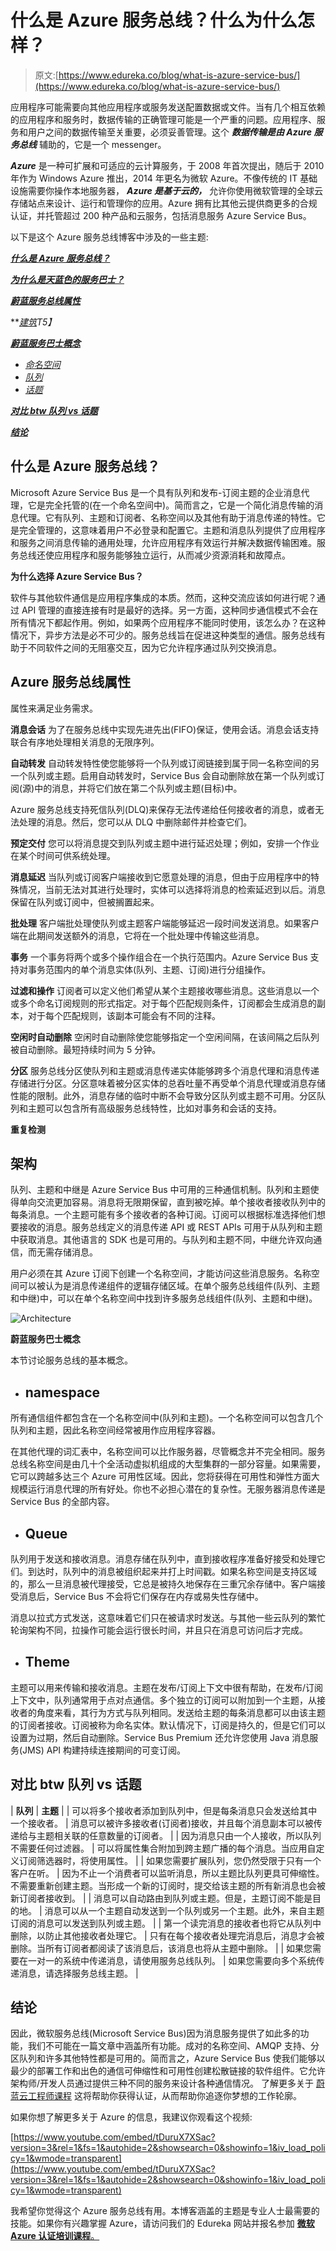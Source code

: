 # 什么是 Azure 服务总线？什么为什么怎样？

> 原文:[https://www.edureka.co/blog/what-is-azure-service-bus/](https://www.edureka.co/blog/what-is-azure-service-bus/)

应用程序可能需要向其他应用程序或服务发送配置数据或文件。当有几个相互依赖的应用程序和服务时，数据传输的正确管理可能是一个严重的问题。应用程序、服务和用户之间的数据传输至关重要，必须妥善管理。这个 ***数据传输是由 Azure 服务总线*** 辅助的，它是一个 messenger。

***Azure*** 是一种可扩展和可适应的云计算服务，于 2008 年首次提出，随后于 2010 年作为 Windows Azure 推出，2014 年更名为微软 Azure。不像传统的 IT 基础设施需要你操作本地服务器， ***Azure 是基于云的，*** 允许你使用微软管理的全球云存储站点来设计、运行和管理你的应用。Azure 拥有比其他云提供商更多的合规认证，并托管超过 200 种产品和云服务，包括消息服务 Azure Service Bus。

以下是这个 Azure 服务总线博客中涉及的一些主题:

***[什么是 Azure 服务总线？](#What)***

***[为什么是天蓝色的服务巴士？](#Why)***

***[蔚蓝服务总线属性](#Properties)***

***[建筑](#Architecture)*T5】**

***[蔚蓝服务巴士概念](#Concept)***

*   *[命名空间](#Name)*
*   *[队列](#Queues)*
*   *[话题](#Topics)*

***[对比 btw 队列 vs 话题](#Comparison)***

***[结论](#Conclusion)***

## 什么是 Azure 服务总线？

Microsoft Azure Service Bus 是一个具有队列和发布-订阅主题的企业消息代理，它是完全托管的(在一个命名空间中)。简而言之，它是一个简化消息传输的消息代理。它有队列、主题和订阅者、名称空间以及其他有助于消息传递的特性。它是完全管理的，这意味着用户不必登录和配置它。主题和消息队列提供了应用程序和服务之间消息传输的通用处理，允许应用程序有效运行并解决数据传输困难。服务总线还使应用程序和服务能够独立运行，从而减少资源消耗和故障点。

**为什么选择 Azure Service Bus？**

软件与其他软件通信是应用程序集成的本质。然而，这种交流应该如何进行呢？通过 API 管理的直接连接有时是最好的选择。另一方面，这种同步通信模式不会在所有情况下都起作用。例如，如果两个应用程序不能同时使用，该怎么办？在这种情况下，异步方法是必不可少的。服务总线旨在促进这种类型的通信。服务总线有助于不同软件之间的无阻塞交互，因为它允许程序通过队列交换消息。

## **Azure 服务总线属性**

属性来满足业务需求。

**消息会话** 为了在服务总线中实现先进先出(FIFO)保证，使用会话。消息会话支持联合有序地处理相关消息的无限序列。

**自动转发** 自动转发特性使您能够将一个队列或订阅链接到属于同一名称空间的另一个队列或主题。启用自动转发时，Service Bus 会自动删除放在第一个队列或订阅(源)中的消息，并将它们放在第二个队列或主题(目标)中。

Azure 服务总线支持死信队列(DLQ)来保存无法传递给任何接收者的消息，或者无法处理的消息。然后，您可以从 DLQ 中删除邮件并检查它们。

**预定交付** 您可以将消息提交到队列或主题中进行延迟处理；例如，安排一个作业在某个时间可供系统处理。

**消息延迟** 当队列或订阅客户端接收到它愿意处理的消息，但由于应用程序中的特殊情况，当前无法对其进行处理时，实体可以选择将消息的检索延迟到以后。消息保留在队列或订阅中，但被搁置起来。

**批处理** 客户端批处理使队列或主题客户端能够延迟一段时间发送消息。如果客户端在此期间发送额外的消息，它将在一个批处理中传输这些消息。

**事务** 一个事务将两个或多个操作组合在一个执行范围内。Azure Service Bus 支持对事务范围内的单个消息实体(队列、主题、订阅)进行分组操作。

**过滤和操作** 订阅者可以定义他们希望从某个主题接收哪些消息。这些消息以一个或多个命名订阅规则的形式指定。对于每个匹配规则条件，订阅都会生成消息的副本，对于每个匹配规则，该副本可能会有不同的注释。

**空闲时自动删除** 空闲时自动删除使您能够指定一个空闲间隔，在该间隔之后队列被自动删除。最短持续时间为 5 分钟。

**分区** 服务总线分区使队列和主题或消息传递实体能够跨多个消息代理和消息传递存储进行分区。分区意味着被分区实体的总吞吐量不再受单个消息代理或消息存储性能的限制。此外，消息存储的临时中断不会导致分区队列或主题不可用。分区队列和主题可以包含所有高级服务总线特性，比如对事务和会话的支持。

**重复检测**

## **架构**

队列、主题和中继是 Azure Service Bus 中可用的三种通信机制。队列和主题使得单向交流更加容易。消息将无限期保留，直到被吃掉。单个接收者接收队列中的每条消息。一个主题可能有多个接收者的各种订阅。订阅可以根据标准选择他们想要接收的消息。服务总线定义的消息传递 API 或 REST APIs 可用于从队列和主题中获取消息。其他语言的 SDK 也是可用的。与队列和主题不同，中继允许双向通信，而无需存储消息。

用户必须在其 Azure 订阅下创建一个名称空间，才能访问这些消息服务。名称空间可以被认为是消息传递组件的逻辑存储区域。在单个服务总线组件(队列、主题和中继)中，可以在单个名称空间中找到许多服务总线组件(队列、主题和中继)。

![Architecture ](../Images/8f1d98a6d81c8bfe719514d1221cc91a.png)

**蔚蓝服务巴士概念**

本节讨论服务总线的基本概念。

*   ## **namespace**

所有通信组件都包含在一个名称空间中(队列和主题)。一个名称空间可以包含几个队列和主题，因此名称空间经常被用作应用程序容器。

在其他代理的词汇表中，名称空间可以比作服务器，尽管概念并不完全相同。服务总线名称空间是由几十个全活动虚拟机组成的大型集群的一部分容量。如果需要，它可以跨越多达三个 Azure 可用性区域。因此，您将获得在可用性和弹性方面大规模运行消息代理的所有好处。你也不必担心潜在的复杂性。无服务器消息传递是 Service Bus 的全部内容。

*   ## **Queue**

队列用于发送和接收消息。消息存储在队列中，直到接收程序准备好接受和处理它们。到达时，队列中的消息被组织起来并打上时间戳。如果名称空间是支持区域的，那么一旦消息被代理接受，它总是被持久地保存在三重冗余存储中。客户端接受消息后，Service Bus 不会将它们保存在内存或易失性存储中。

消息以拉式方式发送，这意味着它们只在被请求时发送。与其他一些云队列的繁忙轮询架构不同，拉操作可能会运行很长时间，并且只在消息可访问后才完成。

*   ## **Theme**

主题可以用来传输和接收消息。主题在发布/订阅上下文中很有帮助，在发布/订阅上下文中，队列通常用于点对点通信。多个独立的订阅可以附加到一个主题，从接收者的角度来看，其行为方式与队列相同。发送给主题的每条消息都可以由该主题的订阅者接收。订阅被称为命名实体。默认情况下，订阅是持久的，但是它们可以设置为过期，然后自动删除。Service Bus Premium 还允许您使用 Java 消息服务(JMS) API 构建持续连接期间的可变订阅。

## **对比 btw 队列 vs 话题**

| **队列** | **主题** |
| 可以将多个接收者添加到队列中，但是每条消息只会发送给其中一个接收者。 | 消息可以被许多接收者(订阅者)接收，并且每个消息副本可以被传递给与主题相关联的任意数量的订阅者。 |
| 因为消息只由一个人接收，所以队列不需要任何过滤器。 | 可以将属性集合附加到跨主题广播的每个消息。当应用自定义订阅筛选器时，将使用属性。 |
| 如果您需要扩展队列，您仍然受限于只有一个客户在听。 | 因为不止一个消费者可以监听消息，所以主题比队列更具可伸缩性。不需要重新创建主题。当形成一个新的订阅时，提交给该主题的所有新消息也会被新订阅者接收到。 |
| 消息可以自动路由到队列或主题。但是，主题订阅不能是目的地。 | 消息可以从一个主题自动发送到一个队列或另一个主题。此外，来自主题订阅的消息可以发送到队列或主题。 |
| 第一个读完消息的接收者也将它从队列中删除，以防止其他接收者处理它。 | 只有在每个接收者处理完消息后，消息才会被删除。当所有订阅者都阅读了该消息后，该消息也将从主题中删除。 |
| 如果您需要在一对一的系统中传递消息，请使用服务总线队列。 | 如果您需要向多个系统传递消息，请选择服务总线主题。 |

## **结论**

因此，微软服务总线(Microsoft Service Bus)因为消息服务提供了如此多的功能，我们不可能在一篇文章中涵盖所有功能。成对的名称空间、AMQP 支持、分区队列和许多其他特性都是可用的。简而言之，Azure Service Bus 使我们能够以最少的部署工作和出色的通信可伸缩性和可用性创建松散链接的软件组件。它允许架构师/开发人员通过提供三种不同的服务来设计各种通信情况。  了解更多关于 [蔚蓝云工程师课程](https://www.edureka.co/masters-program/azure-cloud-engineer-certification-training) 这将帮助你获得认证，从而帮助你追逐你梦想的工作轮廓。

如果你想了解更多关于 Azure 的信息，我建议你观看这个视频:

[https://www.youtube.com/embed/tDuruX7XSac?version=3&rel=1&fs=1&autohide=2&showsearch=0&showinfo=1&iv_load_policy=1&wmode=transparent](https://www.youtube.com/embed/tDuruX7XSac?version=3&rel=1&fs=1&autohide=2&showsearch=0&showinfo=1&iv_load_policy=1&wmode=transparent)

我希望你觉得这个 Azure 服务总线有用。本博客涵盖的主题是专业人士最需要的技能。如果你有兴趣掌握 Azure，请访问我们的 Edureka 网站并报名参加 [**微软 Azure 认证培训课程**。](https://www.edureka.co/microsoft-certified-azure-solution-architect-certification-training)